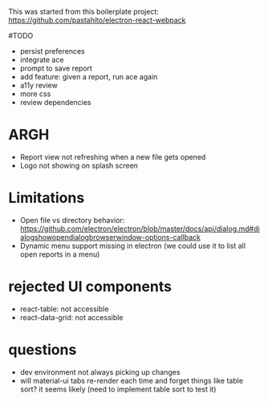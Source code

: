 This was started from this boilerplate project:
https://github.com/pastahito/electron-react-webpack

#TODO

* persist preferences
* integrate ace
* prompt to save report
* add feature: given a report, run ace again
* a11y review
* more css
* review dependencies

# ARGH

* Report view not refreshing when a new file gets opened
* Logo not showing on splash screen

# Limitations

* Open file vs directory behavior: https://github.com/electron/electron/blob/master/docs/api/dialog.md#dialogshowopendialogbrowserwindow-options-callback
* Dynamic menu support missing in electron (we could use it to list all open reports in a menu)

# rejected UI components

* react-table: not accessible
* react-data-grid: not accessible

# questions

* dev environment not always picking up changes
* will material-ui tabs re-render each time and forget things like table sort? it seems likely (need to implement table sort to test it)

